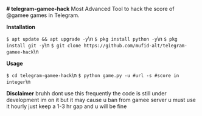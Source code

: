 **# telegram-gamee-hack**
Most Advanced Tool to hack the score of @gamee games in Telegram.

**Installation**

```$ apt update && apt upgrade -y```\n
```$ pkg install python -y```\n
```$ pkg install git -y```\n
```$ git clone https://github.com/mufid-alt/telegram-gamee-hack```\n

**Usage** 

```$ cd telegram-gamee-hack```\n
```$ python game.py -u #url -s #score in integer```\n

**Disclaimer** 
bruhh dont use this frequently the code is still under development im on it but it may cause u ban from gamee server u must use it hourly just keep a 1-3 hr gap and u will be fine


